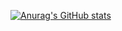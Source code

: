 




[![Anurag's GitHub stats](https://github-readme-stats.vercel.app/api?username=Kingjo1287)](https://github.com/anuraghazra/github-readme-stats)

